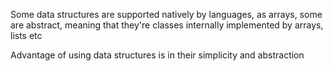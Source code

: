 Some data structures are supported natively by languages, as arrays, some are abstract, meaning that they're classes internally implemented by arrays, lists etc

Advantage of using data structures is in their simplicity and abstraction
